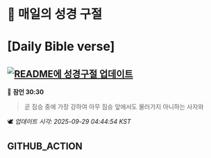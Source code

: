 # 🙏 매일의 성경 구절
# [Daily Bible verse]
## [![README에 성경구절 업데이트](https://github.com/DONGSUKA/first_test/actions/workflows/update-readme-bible.yml/badge.svg)](https://github.com/DONGSUKA/first_test/actions/workflows/update-readme-bible.yml)
<!-- START_BIBLE_VERSE -->
📖 **잠언 30:30**
> 곧 짐승 중에 가장 강하여 아무 짐승 앞에서도 물러가지 아니하는 사자와

🕊️ _업데이트 시각: 2025-09-29 04:44:54 KST_
  <!-- END_BIBLE_VERSE -->
## GITHUB_ACTION
